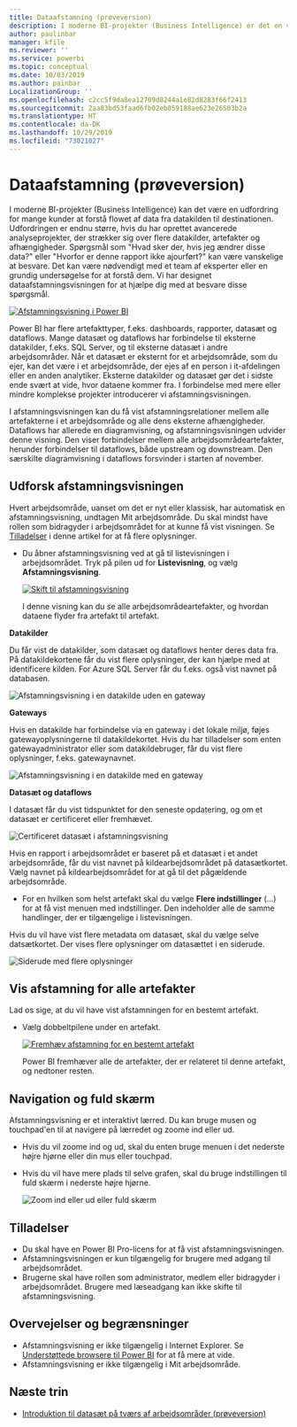```yaml
---
title: Dataafstamning (prøveversion)
description: I moderne BI-projekter (Business Intelligence) er det en vigtig udfordring for mange kunder at forstå flowet af data fra datakilden til destinationen.
author: paulinbar
manager: kfile
ms.reviewer: ''
ms.service: powerbi
ms.topic: conceptual
ms.date: 10/03/2019
ms.author: painbar
LocalizationGroup: ''
ms.openlocfilehash: c2cc5f9da8ea12709d8244a1e82d8283f66f2413
ms.sourcegitcommit: 2aa83bd53faad6fb02eb059188ae623e26503b2a
ms.translationtype: HT
ms.contentlocale: da-DK
ms.lasthandoff: 10/29/2019
ms.locfileid: "73021027"
---
```

# <a name="data-lineage-preview"></a>Dataafstamning (prøveversion)
I moderne BI-projekter (Business Intelligence) kan det være en udfordring for mange kunder at forstå flowet af data fra datakilden til destinationen. Udfordringen er endnu større, hvis du har oprettet avancerede analyseprojekter, der strækker sig over flere datakilder, artefakter og afhængigheder.  Spørgsmål som "Hvad sker der, hvis jeg ændrer disse data?" eller "Hvorfor er denne rapport ikke ajourført?" kan være vanskelige at besvare. Det kan være nødvendigt med et team af eksperter eller en grundig undersøgelse for at forstå dem. Vi har designet dataafstamningsvisningen for at hjælpe dig med at besvare disse spørgsmål.

[ ![Afstamningsvisning i Power BI](media/service-data-lineage/power-bi-lineage-view-cropped.png) ](media/service-data-lineage/power-bi-lineage-view-full-size.png#lightbox)
 
Power BI har flere artefakttyper, f.eks. dashboards, rapporter, datasæt og dataflows. Mange datasæt og dataflows har forbindelse til eksterne datakilder, f.eks. SQL Server, og til eksterne datasæt i andre arbejdsområder. Når et datasæt er eksternt for et arbejdsområde, som du ejer, kan det være i et arbejdsområde, der ejes af en person i it-afdelingen eller en anden analytiker. Eksterne datakilder og datasæt gør det i sidste ende svært at vide, hvor dataene kommer fra. I forbindelse med mere eller mindre komplekse projekter introducerer vi afstamningsvisningen. 

I afstamningsvisningen kan du få vist afstamningsrelationer mellem alle artefakterne i et arbejdsområde og alle dens eksterne afhængigheder. Dataflows har allerede en diagramvisning, og afstamningsvisningen udvider denne visning. Den viser forbindelser mellem alle arbejdsområdeartefakter, herunder forbindelser til dataflows, både upstream og downstream. Den særskilte diagramvisning i dataflows forsvinder i starten af november.

## <a name="explore-lineage-view"></a>Udforsk afstamningsvisningen

Hvert arbejdsområde, uanset om det er nyt eller klassisk, har automatisk en afstamningsvisning, undtagen Mit arbejdsområde. Du skal mindst have rollen som bidragyder i arbejdsområdet for at kunne få vist visningen. Se [Tilladelser](#permissions) i denne artikel for at få flere oplysninger. 

- Du åbner afstamningsvisning ved at gå til listevisningen i arbejdsområdet. Tryk på pilen ud for **Listevisning**, og vælg **Afstamningsvisning**.

    [ ![Skift til afstamningsvisning](media/service-data-lineage/power-bi-lineage-list-view-cropped.png) ](media/service-data-lineage/power-bi-lineage-list-view.png#lightbox)

    I denne visning kan du se alle arbejdsområdeartefakter, og hvordan dataene flyder fra artefakt til artefakt.

**Datakilder**

Du får vist de datakilder, som datasæt og dataflows henter deres data fra. På datakildekortene får du vist flere oplysninger, der kan hjælpe med at identificere kilden. For Azure SQL Server får du f.eks. også vist navnet på databasen.

![Afstamningsvisning i en datakilde uden en gateway](media/service-data-lineage/power-bi-lineage-data-source-no-gateway.png)
 
**Gateways**

Hvis en datakilde har forbindelse via en gateway i det lokale miljø, føjes gatewayoplysningerne til datakildekortet. Hvis du har tilladelser som enten gatewayadministrator eller som datakildebruger, får du vist flere oplysninger, f.eks. gatewaynavnet.

![Afstamningsvisning i en datakilde med en gateway](media/service-data-lineage/power-bi-lineage-data-source-with-gateway.png)

**Datasæt og dataflows**
 
I datasæt får du vist tidspunktet for den seneste opdatering, og om et datasæt er certificeret eller fremhævet.

![Certificeret datasæt i afstamningsvisning](media/service-data-lineage/power-bi-lineage-external-certified-dataset.png)
 
Hvis en rapport i arbejdsområdet er baseret på et datasæt i et andet arbejdsområde, får du vist navnet på kildearbejdsområdet på datasætkortet. Vælg navnet på kildearbejdsområdet for at gå til det pågældende arbejdsområde.
 
- For en hvilken som helst artefakt skal du vælge **Flere indstillinger** (...) for at få vist menuen med indstillinger. Den indeholder alle de samme handlinger, der er tilgængelige i listevisningen.
  
Hvis du vil have vist flere metadata om datasæt, skal du vælge selve datsætkortet. Der vises flere oplysninger om datasættet i en siderude.

![Siderude med flere oplysninger](media/service-data-lineage/power-bi-lineage-side-pane.png)
 
## <a name="show-lineage-for-any-artifact"></a>Vis afstamning for alle artefakter 

Lad os sige, at du vil have vist afstamningen for en bestemt artefakt.

- Vælg dobbeltpilene under en artefakt.

    [ ![Fremhæv afstamning for en bestemt artefakt](media/service-data-lineage/power-bi-lineage-highlight-cropped.png) ](media/service-data-lineage/power-bi-lineage-highlight-full-size.png#lightbox)

    Power BI fremhæver alle de artefakter, der er relateret til denne artefakt, og nedtoner resten. 

## <a name="navigation-and-full-screen"></a>Navigation og fuld skærm 

Afstamningsvisning er et interaktivt lærred. Du kan bruge musen og touchpad'en til at navigere på lærredet og zoome ind eller ud.  

- Hvis du vil zoome ind og ud, skal du enten bruge menuen i det nederste højre hjørne eller din mus eller touchpad. 

- Hvis du vil have mere plads til selve grafen, skal du bruge indstillingen til fuld skærm i nederste højre hjørne. 

    ![Zoom ind eller ud eller fuld skærm](media/service-data-lineage/power-bi-lineage-zoom-full-screen.png)

## <a name="permissions"></a>Tilladelser

- Du skal have en Power BI Pro-licens for at få vist afstamningsvisningen.
- Afstamningsvisningen er kun tilgængelig for brugere med adgang til arbejdsområdet.
- Brugerne skal have rollen som administrator, medlem eller bidragyder i arbejdsområdet. Brugere med læseadgang kan ikke skifte til afstamningsvisning.

## <a name="considerations-and-limitations"></a>Overvejelser og begrænsninger

- Afstamningsvisning er ikke tilgængelig i Internet Explorer. Se [Understøttede browsere til Power BI](power-bi-browsers.md) for at få mere at vide.
- Afstamningsvisning er ikke tilgængelig i Mit arbejdsområde.

## <a name="next-steps"></a>Næste trin

- [Introduktion til datasæt på tværs af arbejdsområder (prøveversion)](service-datasets-across-workspaces.md)
